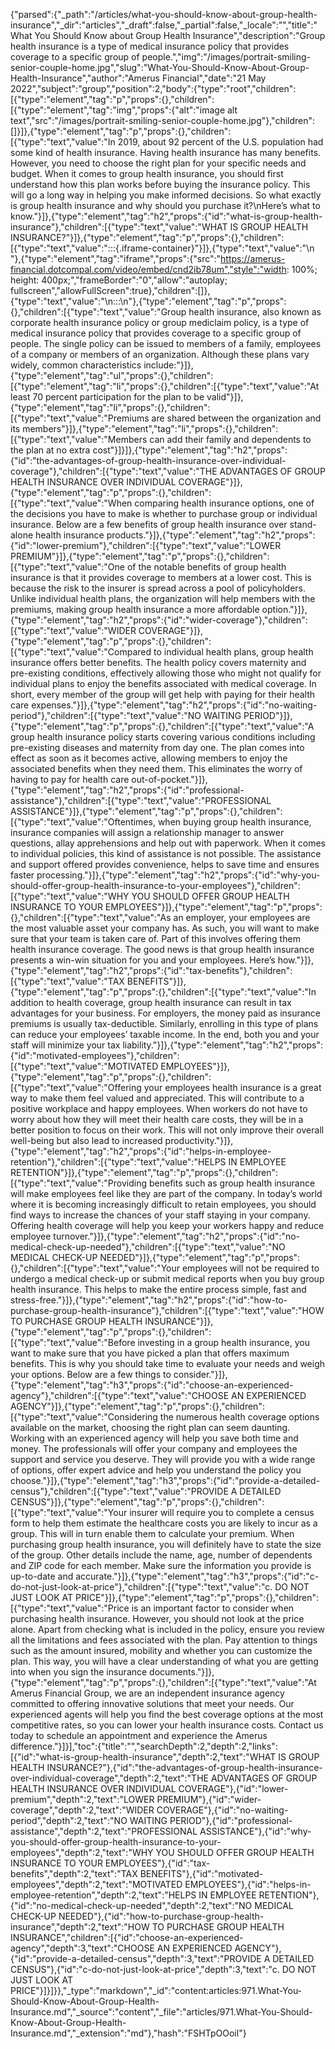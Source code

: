 {"parsed":{"_path":"/articles/what-you-should-know-about-group-health-insurance","_dir":"articles","_draft":false,"_partial":false,"_locale":"","title":"What You Should Know about Group Health Insurance","description":"Group health insurance is a type of medical insurance policy that provides coverage to a specific group of people.","img":"/images/portrait-smiling-senior-couple-home.jpg","slug":"What-You-Should-Know-About-Group-Health-Insurance","author":"Amerus Financial","date":"21 May 2022","subject":"group","position":2,"body":{"type":"root","children":[{"type":"element","tag":"p","props":{},"children":[{"type":"element","tag":"img","props":{"alt":"image alt text","src":"/images/portrait-smiling-senior-couple-home.jpg"},"children":[]}]},{"type":"element","tag":"p","props":{},"children":[{"type":"text","value":"In 2019, about 92 percent of the U.S. population had some kind of health insurance. Having health insurance has many benefits. However, you need to choose the right plan for your specific needs and budget. When it comes to group health insurance, you should first understand how this plan works before buying the insurance policy. This will go a long way in helping you make informed decisions. So what exactly is group health insurance and why should you purchase it?\nHere’s what to know."}]},{"type":"element","tag":"h2","props":{"id":"what-is-group-health-insurance"},"children":[{"type":"text","value":"WHAT IS GROUP HEALTH INSURANCE?"}]},{"type":"element","tag":"p","props":{},"children":[{"type":"text","value":":::{.iframe-container}"}]},{"type":"text","value":"\n  "},{"type":"element","tag":"iframe","props":{"src":"https://amerus-financial.dotcompal.com/video/embed/cnd2ib78um","style":"width: 100%; height: 400px;","frameBorder":"0","allow":"autoplay; fullscreen","allowFullScreen":true},"children":[]},{"type":"text","value":"\n:::\n"},{"type":"element","tag":"p","props":{},"children":[{"type":"text","value":"Group health insurance, also known as corporate health insurance policy or group mediclaim policy, is a type of medical insurance policy that provides coverage to a specific group of people. The single policy can be issued to members of a family, employees of a company or members of an organization. Although these plans vary widely, common characteristics include:"}]},{"type":"element","tag":"ul","props":{},"children":[{"type":"element","tag":"li","props":{},"children":[{"type":"text","value":"At least 70 percent participation for the plan to be valid"}]},{"type":"element","tag":"li","props":{},"children":[{"type":"text","value":"Premiums are shared between the organization and its members"}]},{"type":"element","tag":"li","props":{},"children":[{"type":"text","value":"Members can add their family and dependents to the plan at no extra cost"}]}]},{"type":"element","tag":"h2","props":{"id":"the-advantages-of-group-health-insurance-over-individual-coverage"},"children":[{"type":"text","value":"THE ADVANTAGES OF GROUP HEALTH INSURANCE OVER INDIVIDUAL COVERAGE"}]},{"type":"element","tag":"p","props":{},"children":[{"type":"text","value":"When comparing health insurance options, one of the decisions you have to make is whether to purchase group or individual insurance. Below are a few benefits of group health insurance over stand-alone health insurance products."}]},{"type":"element","tag":"h2","props":{"id":"lower-premium"},"children":[{"type":"text","value":"LOWER PREMIUM"}]},{"type":"element","tag":"p","props":{},"children":[{"type":"text","value":"One of the notable benefits of group health insurance is that it provides coverage to members at a lower cost. This is because the risk to the insurer is spread across a pool of policyholders. Unlike individual health plans, the organization will help members with the premiums, making group health insurance a more affordable option."}]},{"type":"element","tag":"h2","props":{"id":"wider-coverage"},"children":[{"type":"text","value":"WIDER COVERAGE"}]},{"type":"element","tag":"p","props":{},"children":[{"type":"text","value":"Compared to individual health plans, group health insurance offers better benefits. The health policy covers maternity and pre-existing conditions, effectively allowing those who might not qualify for individual plans to enjoy the benefits associated with medical coverage. In short, every member of the group will get help with paying for their health care expenses."}]},{"type":"element","tag":"h2","props":{"id":"no-waiting-period"},"children":[{"type":"text","value":"NO WAITING PERIOD"}]},{"type":"element","tag":"p","props":{},"children":[{"type":"text","value":"A group health insurance policy starts covering various conditions including pre-existing diseases and maternity from day one. The plan comes into effect as soon as it becomes active, allowing members to enjoy the associated benefits when they need them. This eliminates the worry of having to pay for health care out-of-pocket."}]},{"type":"element","tag":"h2","props":{"id":"professional-assistance"},"children":[{"type":"text","value":"PROFESSIONAL ASSISTANCE"}]},{"type":"element","tag":"p","props":{},"children":[{"type":"text","value":"Oftentimes, when buying group health insurance, insurance companies will assign a relationship manager to answer questions, allay apprehensions and help out with paperwork. When it comes to individual policies, this kind of assistance is not possible. The assistance and support offered provides convenience, helps to save time and ensures faster processing."}]},{"type":"element","tag":"h2","props":{"id":"why-you-should-offer-group-health-insurance-to-your-employees"},"children":[{"type":"text","value":"WHY YOU SHOULD OFFER GROUP HEALTH INSURANCE TO YOUR EMPLOYEES"}]},{"type":"element","tag":"p","props":{},"children":[{"type":"text","value":"As an employer, your employees are the most valuable asset your company has. As such, you will want to make sure that your team is taken care of. Part of this involves offering them health insurance coverage. The good news is that group health insurance presents a win-win situation for you and your employees. Here’s how."}]},{"type":"element","tag":"h2","props":{"id":"tax-benefits"},"children":[{"type":"text","value":"TAX BENEFITS"}]},{"type":"element","tag":"p","props":{},"children":[{"type":"text","value":"In addition to health coverage, group health insurance can result in tax advantages for your business. For employers, the money paid as insurance premiums is usually tax-deductible. Similarly, enrolling in this type of plans can reduce your employees’ taxable income. In the end, both you and your staff will minimize your tax liability."}]},{"type":"element","tag":"h2","props":{"id":"motivated-employees"},"children":[{"type":"text","value":"MOTIVATED EMPLOYEES"}]},{"type":"element","tag":"p","props":{},"children":[{"type":"text","value":"Offering your employees health insurance is a great way to make them feel valued and appreciated. This will contribute to a positive workplace and happy employees. When workers do not have to worry about how they will meet their health care costs, they will be in a better position to focus on their work. This will not only improve their overall well-being but also lead to increased productivity."}]},{"type":"element","tag":"h2","props":{"id":"helps-in-employee-retention"},"children":[{"type":"text","value":"HELPS IN EMPLOYEE RETENTION"}]},{"type":"element","tag":"p","props":{},"children":[{"type":"text","value":"Providing benefits such as group health insurance will make employees feel like they are part of the company. In today’s world where it is becoming increasingly difficult to retain employees, you should find ways to increase the chances of your staff staying in your company. Offering health coverage will help you keep your workers happy and reduce employee turnover."}]},{"type":"element","tag":"h2","props":{"id":"no-medical-check-up-needed"},"children":[{"type":"text","value":"NO MEDICAL CHECK-UP NEEDED"}]},{"type":"element","tag":"p","props":{},"children":[{"type":"text","value":"Your employees will not be required to undergo a medical check-up or submit medical reports when you buy group health insurance. This helps to make the entire process simple, fast and stress-free."}]},{"type":"element","tag":"h2","props":{"id":"how-to-purchase-group-health-insurance"},"children":[{"type":"text","value":"HOW TO PURCHASE GROUP HEALTH INSURANCE"}]},{"type":"element","tag":"p","props":{},"children":[{"type":"text","value":"Before investing in a group health insurance, you want to make sure that you have picked a plan that offers maximum benefits. This is why you should take time to evaluate your needs and weigh your options. Below are a few things to consider."}]},{"type":"element","tag":"h3","props":{"id":"choose-an-experienced-agency"},"children":[{"type":"text","value":"CHOOSE AN EXPERIENCED AGENCY"}]},{"type":"element","tag":"p","props":{},"children":[{"type":"text","value":"Considering the numerous health coverage options available on the market, choosing the right plan can seem daunting. Working with an experienced agency will help you save both time and money. The professionals will offer your company and employees the support and service you deserve. They will provide you with a wide range of options, offer expert advice and help you understand the policy you choose."}]},{"type":"element","tag":"h3","props":{"id":"provide-a-detailed-census"},"children":[{"type":"text","value":"PROVIDE A DETAILED CENSUS"}]},{"type":"element","tag":"p","props":{},"children":[{"type":"text","value":"Your insurer will require you to complete a census form to help them estimate the healthcare costs you are likely to incur as a group. This will in turn enable them to calculate your premium. When purchasing group health insurance, you will definitely have to state the size of the group. Other details include the name, age, number of dependents and ZIP code for each member. Make sure the information you provide is up-to-date and accurate."}]},{"type":"element","tag":"h3","props":{"id":"c-do-not-just-look-at-price"},"children":[{"type":"text","value":"c. DO NOT JUST LOOK AT PRICE"}]},{"type":"element","tag":"p","props":{},"children":[{"type":"text","value":"Price is an important factor to consider when purchasing health insurance. However, you should not look at the price alone. Apart from checking what is included in the policy, ensure you review all the limitations and fees associated with the plan. Pay attention to things such as the amount insured, mobility and whether you can customize the plan. This way, you will have a clear understanding of what you are getting into when you sign the insurance documents."}]},{"type":"element","tag":"p","props":{},"children":[{"type":"text","value":"At Amerus Financial Group, we are an independent insurance agency committed to offering innovative solutions that meet your needs. Our experienced agents will help you find the best coverage options at the most competitive rates, so you can lower your health insurance costs. Contact us today to schedule an appointment and experience the Amerus difference."}]}],"toc":{"title":"","searchDepth":2,"depth":2,"links":[{"id":"what-is-group-health-insurance","depth":2,"text":"WHAT IS GROUP HEALTH INSURANCE?"},{"id":"the-advantages-of-group-health-insurance-over-individual-coverage","depth":2,"text":"THE ADVANTAGES OF GROUP HEALTH INSURANCE OVER INDIVIDUAL COVERAGE"},{"id":"lower-premium","depth":2,"text":"LOWER PREMIUM"},{"id":"wider-coverage","depth":2,"text":"WIDER COVERAGE"},{"id":"no-waiting-period","depth":2,"text":"NO WAITING PERIOD"},{"id":"professional-assistance","depth":2,"text":"PROFESSIONAL ASSISTANCE"},{"id":"why-you-should-offer-group-health-insurance-to-your-employees","depth":2,"text":"WHY YOU SHOULD OFFER GROUP HEALTH INSURANCE TO YOUR EMPLOYEES"},{"id":"tax-benefits","depth":2,"text":"TAX BENEFITS"},{"id":"motivated-employees","depth":2,"text":"MOTIVATED EMPLOYEES"},{"id":"helps-in-employee-retention","depth":2,"text":"HELPS IN EMPLOYEE RETENTION"},{"id":"no-medical-check-up-needed","depth":2,"text":"NO MEDICAL CHECK-UP NEEDED"},{"id":"how-to-purchase-group-health-insurance","depth":2,"text":"HOW TO PURCHASE GROUP HEALTH INSURANCE","children":[{"id":"choose-an-experienced-agency","depth":3,"text":"CHOOSE AN EXPERIENCED AGENCY"},{"id":"provide-a-detailed-census","depth":3,"text":"PROVIDE A DETAILED CENSUS"},{"id":"c-do-not-just-look-at-price","depth":3,"text":"c. DO NOT JUST LOOK AT PRICE"}]}]}},"_type":"markdown","_id":"content:articles:971.What-You-Should-Know-About-Group-Health-Insurance.md","_source":"content","_file":"articles/971.What-You-Should-Know-About-Group-Health-Insurance.md","_extension":"md"},"hash":"FSHTpOOoil"}